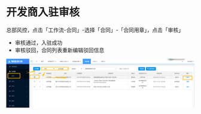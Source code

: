 # 开发商入驻审核

总部风控，点击「工作流-合同」-选择「合同」-「合同用章」，点击「审核」

* 审核通过，入驻成功
* 审核驳回，合同列表重新编辑驳回信息

![](/assets/import.png合同1)

